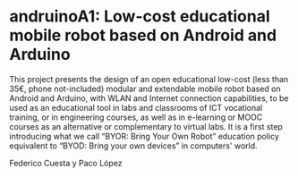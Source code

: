 andruinoA1: Low-cost educational mobile robot based on Android and Arduino
==========

This project presents the design of an open educational low-cost (less than 35€, phone not-included) modular and extendable mobile robot based on Android and Arduino, with WLAN and Internet connection capabilities, to be used as an educational tool in labs and classrooms of ICT vocational training, or in engineering courses, as well as in e-learning or MOOC courses as an alternative or complementary to virtual labs. It is a first step introducing what we call “BYOR: Bring Your Own Robot” education policy equivalent to “BYOD: Bring your own devices” in computers' world.

Federico Cuesta y Paco López
